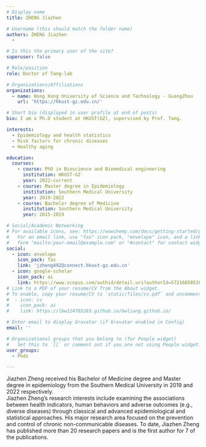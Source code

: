 ```yaml
---
# Display name
title: ZHENG Jiazhen

# Username (this should match the folder name)
authors: ZHENG Jiazhen
  - 

# Is this the primary user of the site?
superuser: false

# Role/position
role: Doctor of Tang-lab

# Organizations/Affiliations
organizations:
  - name: Hong Kong University of Science and Technology - GuangZhou
    url: 'https://hkust-gz.edu.cn/'

# Short bio (displayed in user profile at end of posts)
bio: I am a Ph.D student at HKUST(GZ), supervised by Prof. Tang.

interests:
  - Epidemiology and health statistics 
  - Risk factors for chronic diseases
  - Healthy aging 

education:
  courses:
    - course: PhD in Bioscience and Biomedical engineering
      institution: HKUST-GZ
      year: 2022-current
    - course: Master degree in Epidemiology
      institution: Southern Medical University
      year: 2019-2022
    - course: Bachelor degree of Medicine 
      institution: Southern Medical University
      year: 2015-2019

# Social/Academic Networking
# For available icons, see: https://wowchemy.com/docs/getting-started/page-builder/#icons
#   For an email link, use "fas" icon pack, "envelope" icon, and a link in the
#   form "mailto:your-email@example.com" or "#contact" for contact widget.
social:
  - icon: envelope
    icon_pack: fas
    link: 'jzheng492@connect.hkust-gz.edu.cn'
  - icon: google-scholar
    icon_pack: ai
    link: https://www.scopus.com/authid/detail.uri?authorId=57216858538
# Link to a PDF of your resume/CV from the About widget.
# To enable, copy your resume/CV to `static/files/cv.pdf` and uncomment the lines below.
#  - icon: cv
#    icon_pack: ai
#    link: https://lbw124765283.github.io/bwliang.github.io/

# Enter email to display Gravatar (if Gravatar enabled in Config)
email: ''

# Organizational groups that you belong to (for People widget)
#   Set this to `[]` or comment out if you are not using People widget.
user_groups:
  - Phds

---
```

Jiazhen Zheng received his Bachelor of Medicine degree and Master degree in epidemiology from the Southern Medical University in 2019 and 2022 respectively. 
<br>
Jiazhen Zheng’s research interests include examining the associations between health indicators, human behaviors and adverse outcomes (e.g., diverse diseases) through classical and advanced epidemiological and statistical approaches. 
His major research area focused on the prevention and control of chronic non-communicable diseases. 
To date, Jiazhen Zheng has published more than 20 research papers and is the first author for 7 of the publications.
